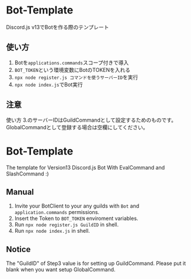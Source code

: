 # Bot-Template
Discord.js v13でBotを作る際のテンプレート

## 使い方
1. Botを`applications.commands`スコープ付きで導入
2. `BOT_TOKEN`という環境変数にBotのTOKENを入れる
3. `npx node register.js コマンドを使うサーバーID`を実行
4. `npx node index.js`でBot実行

## 注意
使い方 3.のサーバーIDはGuildCommandとして設定するためのものです。GlobalCommandとして登録する場合は空欄にしてください。

# Bot-Template
The template for Version13 Discord.js Bot
With EvalCommand and SlashCommand :)

## Manual
1. Invite your BotClient to your any guilds with `Bot` and `application.commands` permissions.
2. Insert the Token to `BOT_TOKEN` enviroment variables.
3. Run `npx node register.js GuildID` in shell.
4. Run `npx node index.js` in shell.

## Notice
The "GuildID" of Step3 value is for setting up GuildCommand. Please put it blank when you want setup GlobalCommand.
